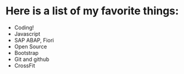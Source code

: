 # Here is a list of my favorite things:

- Coding!
- Javascript
- SAP ABAP, Fiori
- Open Source
- Bootstrap
- Git and github
- CrossFit
